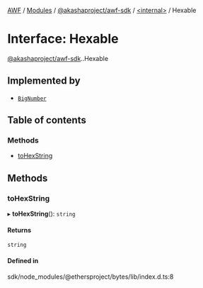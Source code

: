 [AWF](../README.md) / [Modules](../modules.md) / [@akashaproject/awf-sdk](../modules/akashaproject_awf_sdk.md) / [<internal\>](../modules/akashaproject_awf_sdk._internal_.md) / Hexable

# Interface: Hexable

[@akashaproject/awf-sdk](../modules/akashaproject_awf_sdk.md).[<internal>](../modules/akashaproject_awf_sdk._internal_.md).Hexable

## Implemented by

- [`BigNumber`](../classes/akashaproject_awf_sdk._internal_.BigNumber.md)

## Table of contents

### Methods

- [toHexString](akashaproject_awf_sdk._internal_.Hexable.md#tohexstring)

## Methods

### toHexString

▸ **toHexString**(): `string`

#### Returns

`string`

#### Defined in

sdk/node_modules/@ethersproject/bytes/lib/index.d.ts:8
